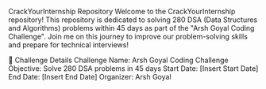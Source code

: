 CrackYourInternship Repository
Welcome to the CrackYourInternship repository! This repository is dedicated to solving 280 DSA (Data Structures and Algorithms) problems within 45 days as part of the "Arsh Goyal Coding Challenge". Join me on this journey to improve our problem-solving skills and prepare for technical interviews!

🚀 Challenge Details
Challenge Name: Arsh Goyal Coding Challenge
Objective: Solve 280 DSA problems in 45 days
Start Date: [Insert Start Date]
End Date: [Insert End Date]
Organizer: Arsh Goyal
